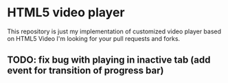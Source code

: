 # HTML5 video player

This repository is just my implementation of customized video player based on HTML5 Video
I'm looking for your pull requests and forks.

## TODO: fix bug with playing in inactive tab (add event for transition of progress bar)